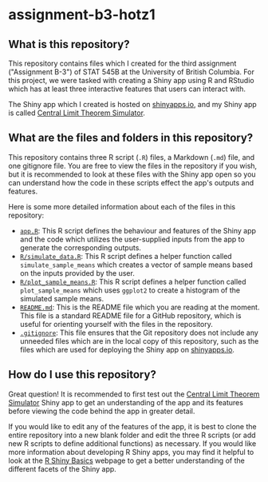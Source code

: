 # assignment-b3-hotz1

## What is this repository?

This repository contains files which I created for the third assignment ("Assignment B-3") of STAT 545B at the University of British Columbia. For this project, we were tasked with creating a Shiny app using R and RStudio which has at least three interactive features that users can interact with.

The Shiny app which I created is hosted on [shinyapps.io](https://www.shinyapps.io/), and my Shiny app is called [Central Limit Theorem Simulator](https://hotz1.shinyapps.io/assignment-b3-hotz1/).

## What are the files and folders in this repository?

This repository contains three R script (`.R`) files, a Markdown (`.md`) file, and one gitignore file. You are free to view the files in the repository if you wish, but it is recommended to look at these files with the Shiny app open so you can understand how the code in these scripts effect the app's outputs and features.

Here is some more detailed information about each of the files in this repository:
- [`app.R`](https://github.com/stat545ubc-2023/assignment-b3-hotz1/blob/main/app.R): This R script defines the behaviour and features of the Shiny app and the code which utilizes the user-supplied inputs from the app to generate the corresponding outputs.
- [`R/simulate_data.R`](https://github.com/stat545ubc-2023/assignment-b3-hotz1/blob/main/R/simulate_data.R): This R script defines a helper function called `simulate_sample_means` which creates a vector of sample means based on the inputs provided by the user.
- [`R/plot_sample_means.R`](https://github.com/stat545ubc-2023/assignment-b3-hotz1/blob/main/R/plot_sample_means.R): This R script defines a helper function called `plot_sample_means` which uses `ggplot2` to create a histogram of the simulated sample means.
- [`README.md`](https://github.com/stat545ubc-2023/assignment-b3-hotz1/blob/main/README.md): This is the README file which you are reading at the moment. This file is a standard README file for a GitHub repository, which is useful for orienting yourself with the files in the repository.
- [`.gitignore`](https://github.com/stat545ubc-2023/assignment-b3-hotz1/blob/main/.gitignore): This file ensures that the Git repository does not include any unneeded files which are in the local copy of this repository, such as the files which are used for deploying the Shiny app on [shinyapps.io](https://www.shinyapps.io/).

## How do I use this repository?

Great question! It is recommended to first test out the [Central Limit Theorem Simulator](https://hotz1.shinyapps.io/assignment-b3-hotz1/) Shiny app to get an understanding of the app and its features before viewing the code behind the app in greater detail.

If you would like to edit any of the features of the app, it is best to clone the entire repository into a new blank folder and edit the three R scripts (or add new R scripts to define additional functions) as necessary. If you would like more information about developing R Shiny apps, you may find it helpful to look at the [R Shiny Basics](https://shiny.posit.co/r/getstarted/shiny-basics/lesson1/index.html) webpage to get a better understanding of the different facets of the Shiny app.
